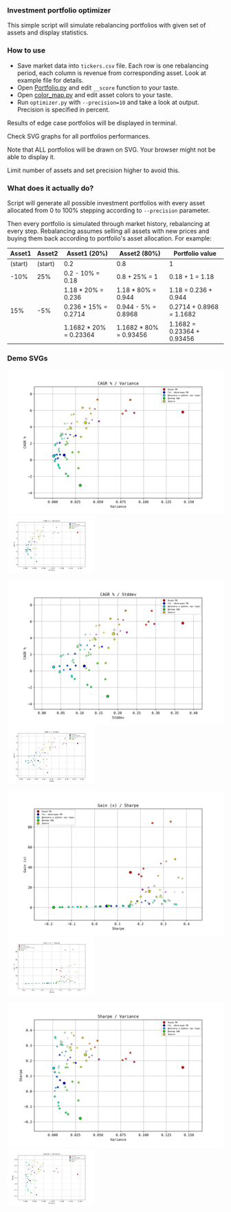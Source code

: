 ### Investment portfolio optimizer

This simple script will simulate rebalancing portfolios with given set of assets and display statistics.

### How to use

- Save market data into `tickers.csv` file. Each row is one rebalancing period, each column is revenue from corresponding asset. Look at example file for details.
- Open [Portfolio.py](Portfolio.py) and edit `__score` function to your taste.
- Open [color_map.py](color_map.py) and edit asset colors to your taste.
- Run `optimizer.py` with `--precision=10` and take a look at output. Precision is specified in percent.

Results of edge case portfolios will be displayed in terminal.

Check SVG graphs for all portfolios performances.

Note that ALL portfolios will be drawn on SVG. Your browser might not be able to display it.

Limit number of assets and set precision higher to avoid this.

### What does it actually do?

Script will generate all possible investment portfolios with every asset allocated from 0 to 100% stepping according to `--precision` parameter.

Then every portfolio is simulated through market history, rebalancing at every step. Rebalancing assumes selling all assets with new prices and buying them back according to portfolio's asset allocation. For example:

| Asset1  | Asset2  | Asset1 (20%)           | Asset2 (80%)           | Portfolio value            |
| ------- | ------- | ---------------------- | ---------------------- | -------------------------- |
| (start) | (start) | 0.2                    | 0.8                    | 1                          |
| -10%    |  25%    | 0.2 - 10% = 0.18       | 0.8 + 25% = 1          | 0.18 + 1 = 1.18            |
|         |         | 1.18 * 20% = 0.236     | 1.18 * 80% = 0.944     | 1.18 = 0.236 + 0.944       |
|  15%    |  -5%    | 0.236 + 15% = 0.2714   | 0.944 - 5% = 0.8968    | 0.2714 + 0.8968 = 1.1682   |
|         |         | 1.1682 * 20% = 0.23364 | 1.1682 * 80% = 0.93456 | 1.1682 = 0.23364 + 0.93456 |

### Demo SVGs

![CAGR % / Variance](./image-demos/cagr_variance.svg)
<img src="./image-demos/cagr_variance.svg" width="40%">

![CAGR % / Stddev](./image-demos/cagr_stdev.svg)
<img src="./image-demos/cagr_stdev.svg" width="40%">

![Gain / Sharpe](./image-demos/gain_sharpe.svg)
<img src="./image-demos/gain_sharpe.svg" width="40%">

![Sharpe / Variance](./image-demos/sharpe_variance.svg)
<img src="./image-demos/sharpe_variance.svg" width="40%">
